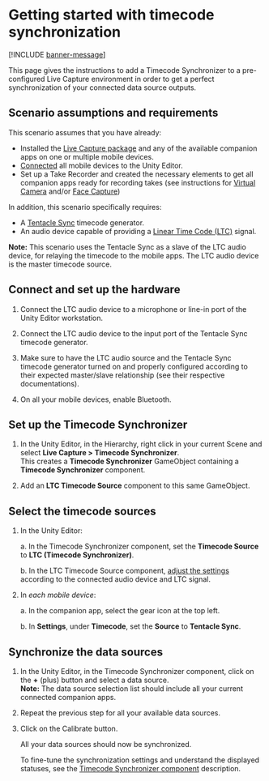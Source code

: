 # Getting started with timecode synchronization

[!INCLUDE [banner-message](banner-message.md)]

This page gives the instructions to add a Timecode Synchronizer to a pre-configured Live Capture environment in order to get a perfect synchronization of your connected data source outputs.

## Scenario assumptions and requirements

This scenario assumes that you have already:
* Installed the [Live Capture package](installation.md) and any of the available companion apps on one or multiple mobile devices.
* [Connected](connection-device.md) all mobile devices to the Unity Editor.
* Set up a Take Recorder and created the necessary elements to get all companion apps ready for recording takes (see instructions for [Virtual Camera](virtual-camera-getting-started.md) and/or [Face Capture](face-capture-getting-started.md))

In addition, this scenario specifically requires:
* A [Tentacle Sync](https://tentaclesync.com/sync-e) timecode generator.
* An audio device capable of providing a [Linear Time Code (LTC)](https://en.wikipedia.org/wiki/Linear_timecode) signal.

**Note:** This scenario uses the Tentacle Sync as a slave of the LTC audio device, for relaying the timecode to the mobile apps. The LTC audio device is the master timecode source.


## Connect and set up the hardware

1. Connect the LTC audio device to a microphone or line-in port of the Unity Editor workstation.

2. Connect the LTC audio device to the input port of the Tentacle Sync timecode generator.

3. Make sure to have the LTC audio source and the Tentacle Sync timecode generator turned on and properly configured according to their expected master/slave relationship (see their respective documentations).

4. On all your mobile devices, enable Bluetooth.


## Set up the Timecode Synchronizer

1. In the Unity Editor, in the Hierarchy, right click in your current Scene and select **Live Capture > Timecode Synchronizer**.
   <br />This creates a **Timecode Synchronizer** GameObject containing a **Timecode Synchronizer** component.

2. Add an **LTC Timecode Source** component to this same GameObject.


## Select the timecode sources

1. In the Unity Editor:

   a. In the Timecode Synchronizer component, set the **Timecode Source** to **LTC (Timecode Synchronizer)**.

   b. In the LTC Timecode Source component, [adjust the settings](ref-component-ltc-timecode-source.md) according to the connected audio device and LTC signal.

2. In _each mobile device_:

   a. In the companion app, select the gear icon at the top left.

   b. In **Settings**, under **Timecode**, set the **Source** to **Tentacle Sync**.


## Synchronize the data sources

1. In the Unity Editor, in the Timecode Synchronizer component, click on the **+** (plus) button and select a data source.
   <br />**Note:** The data source selection list should include all your current connected companion apps.

2. Repeat the previous step for all your available data sources.

3. Click on the Calibrate button.

   All your data sources should now be synchronized.

   To fine-tune the synchronization settings and understand the displayed statuses, see the [Timecode Synchronizer component](ref-component-timecode-synchronizer.md) description.
